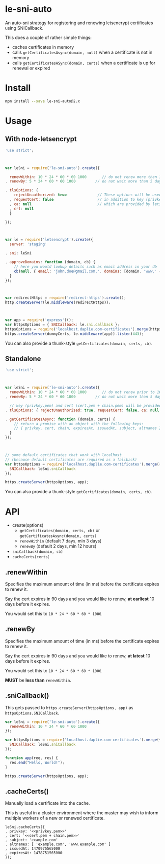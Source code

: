 le-sni-auto
===========

An auto-sni strategy for registering and renewing letsencrypt certificates using SNICallback.

This does a couple of rather simple things:

  * caches certificates in memory
  * calls `getCertificatesAsync(domain, null)` when a certificate is not in memory
  * calls `getCertificatesASync(domain, certs)` when a certificate is up for renewal or expired

Install
=======

```bash
npm install --save le-sni-auto@2.x
```

Usage
=====

With node-letsencrypt
---------------------

```javascript
'use strict';



var leSni = require('le-sni-auto').create({

  renewWithin: 10 * 24 * 60 * 60 1000       // do not renew more than 10 days before expiration
, renewBy: 5 * 24 * 60 * 60 1000         // do not wait more than 5 days before expiration

, tlsOptions: {
    rejectUnauthorized: true              // These options will be used with tls.createSecureContext()
  , requestCert: false                    // in addition to key (privkey.pem) and cert (cert.pem + chain.pem),
  , ca: null                              // which are provided by letsencrypt
  , crl: null
  }

});



var le = require('letsencrypt').create({
  server: 'staging'

, sni: leSni

, approveDomains: function (domain, cb) {
    // here you would lookup details such as email address in your db
    cb(null, { email: 'john.doe@gmail.com.', domains: [domain, 'www.' + domain], agreeTos: true }}
  }
});



var redirectHttps = require('redirect-https').create();
http.createServer(le.middleware(redirectHttps));



var app = require('express')();
var httpsOptions = { SNICallback: le.sni.callback };
httpsOptions = require('localhost.daplie.com-certificates').merge(httpsOptions);
https.createServer(dummyCerts, le.middleware(app)).listen(443);
```

You can also provide a thunk-style `getCertificates(domain, certs, cb)`.

Standalone
----------

```javascript
'use strict';



var leSni = require('le-sni-auto').create({
  renewWithin: 10 * 24 * 60 * 60 1000       // do not renew prior to 10 days before expiration
, renewBy: 5 * 24 * 60 * 60 1000         // do not wait more than 5 days before expiration

  // key (privkey.pem) and cert (cert.pem + chain.pem) will be provided by letsencrypt
, tlsOptions: { rejectUnauthorized: true, requestCert: false, ca: null, crl: null }

, getCertificatesAsync: function (domain, certs) {
    // return a promise with an object with the following keys:
    // { privkey, cert, chain, expiresAt, issuedAt, subject, altnames }
  }
});



// some default certificates that work with localhost
// (because default certificates are required as a fallback)
var httpsOptions = require('localhost.daplie.com-certificates').merge({
  SNICallback: leSni.sniCallback
});

https.createServer(httpsOptions, app);
```

You can also provide a thunk-style `getCertificates(domain, certs, cb)`.

API
===

* create(options)
  * `getCertificates(domain, certs, cb)` or `getCertificatesAsync(domain, certs)`
  * `renewWithin` (default 7 days, min 3 days)
  * `renewBy` (default 2 days, min 12 hours)
* `sniCallback(domain, cb)`
* `cacheCerts(certs)`

.renewWithin
-----------

Specifies the maximum amount of time (in ms) before
the certificate expires to renew it.

Say the cert expires in 90 days and you would like
to renew, **at earliest** 10 days before it expires.

You would set this to `10 * 24 * 60 * 60 * 1000`.

.renewBy
--------

Specifies the maximum amount of time (in ms) before
the certificate expires to renew it.

Say the cert expires in 90 days and you would like
to renew, **at latest** 10 days before it expires.

You would set this to `10 * 24 * 60 * 60 * 1000`.

**MUST** be **less than** `renewWithin`.

.sniCallback()
-----------

This gets passed to `https.createServer(httpsOptions, app)` as `httpsOptions.SNICallback`.

```javascript
var leSni = require('le-sni-auto').create({
  renewWithin: 10 * 24 * 60 * 60 1000
});

var httpsOptions = require('localhost.daplie.com-certificates').merge({
  SNICallback: leSni.sniCallback
});

function app(req, res) {
  res.end("Hello, World!");
}

https.createServer(httpsOptions, app);
```

.cacheCerts()
-----------

Manually load a certificate into the cache.

This is useful in a cluster environment where the master
may wish to inform multiple workers of a new or renewed certificate.

```
leSni.cacheCerts({
, privkey: '<<privkey.pem>>'
, cert: '<<cert.pem + chain.pem>>'
, subject: 'example.com'
, altnames: [ 'example.com', 'www.example.com' ]
, issuedAt: 1470975565000
, expiresAt: 1478751565000
});
```
